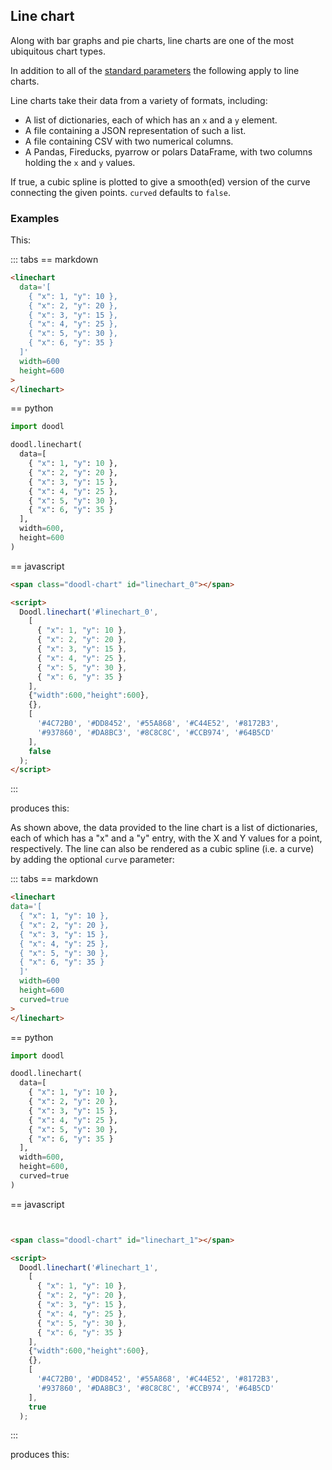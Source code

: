 ## Line chart

Along with bar graphs and pie charts, line charts are one of the most
ubiquitous chart types.

<Parameters>

In addition to all of the
[standard parameters](/charts/intro#standard-parameters)
the following apply to line charts.

  <Parameter name="data" type="JSON/Python dict/various">
<div>

Line charts take their data from a variety of formats, including:

- A list of dictionaries, each of which has an `x` and a `y`
  element.
- A file containing a JSON representation of such a list.
- A file containing CSV with two numerical columns.
- A Pandas, Fireducks, pyarrow or polars DataFrame, with two
  columns holding the `x` and `y` values.

</div>
  </Parameter>
  <Parameter name="curve" type="Boolean">

If true, a cubic spline is plotted to give a smooth(ed) version
of the curve connecting the given points. `curved` defaults to `false`.

  </Parameter>
</Parameters>

### Examples

This:

::: tabs
== markdown
~~~html
<linechart
  data='[
    { "x": 1, "y": 10 }, 
    { "x": 2, "y": 20 },
    { "x": 3, "y": 15 },
    { "x": 4, "y": 25 },
    { "x": 5, "y": 30 },
    { "x": 6, "y": 35 }
  ]'
  width=600
  height=600
>
</linechart>
~~~
== python
~~~python
import doodl

doodl.linechart(
  data=[
    { "x": 1, "y": 10 }, 
    { "x": 2, "y": 20 },
    { "x": 3, "y": 15 },
    { "x": 4, "y": 25 },
    { "x": 5, "y": 30 },
    { "x": 6, "y": 35 }
  ],
  width=600,
  height=600
)
~~~
== javascript
~~~html
<span class="doodl-chart" id="linechart_0"></span>

<script>
  Doodl.linechart('#linechart_0',
    [
      { "x": 1, "y": 10 }, 
      { "x": 2, "y": 20 },
      { "x": 3, "y": 15 },
      { "x": 4, "y": 25 },
      { "x": 5, "y": 30 },
      { "x": 6, "y": 35 }
    ],
    {"width":600,"height":600},
    {},
    [
      '#4C72B0', '#DD8452', '#55A868', '#C44E52', '#8172B3',
      '#937860', '#DA8BC3', '#8C8C8C', '#CCB974', '#64B5CD'
    ],
    false
  );
</script>
~~~
:::

produces this:

<span class="doodl-chart" id="linechart_0"></span>

As shown above, the data provided to the line chart is a list of
dictionaries, each of which has a "x" and a "y" entry, with the X and
Y values for a point, respectively. The line can also be rendered as a
cubic spline (i.e. a curve) by adding the optional `curve` parameter:

::: tabs
== markdown
~~~html
<linechart
data='[
  { "x": 1, "y": 10 }, 
  { "x": 2, "y": 20 },
  { "x": 3, "y": 15 },
  { "x": 4, "y": 25 },
  { "x": 5, "y": 30 },
  { "x": 6, "y": 35 }
  ]'
  width=600
  height=600
  curved=true
>
</linechart>
~~~
== python
~~~python
import doodl

doodl.linechart(
  data=[
    { "x": 1, "y": 10 }, 
    { "x": 2, "y": 20 },
    { "x": 3, "y": 15 },
    { "x": 4, "y": 25 },
    { "x": 5, "y": 30 },
    { "x": 6, "y": 35 }
  ],
  width=600,
  height=600,
  curved=true
)
~~~
== javascript
```html


<span class="doodl-chart" id="linechart_1"></span>

<script>
  Doodl.linechart('#linechart_1',
    [
      { "x": 1, "y": 10 }, 
      { "x": 2, "y": 20 },
      { "x": 3, "y": 15 },
      { "x": 4, "y": 25 },
      { "x": 5, "y": 30 },
      { "x": 6, "y": 35 }
    ],
    {"width":600,"height":600},
    {},
    [
      '#4C72B0', '#DD8452', '#55A868', '#C44E52', '#8172B3',
      '#937860', '#DA8BC3', '#8C8C8C', '#CCB974', '#64B5CD'
    ],
    true
  );
```
:::

produces this:

<span class="doodl-chart" id="linechart_1"></span>

<script>
 setTimeout(() => {
  Promise.resolve().then(() => {
    Doodl.linechart('#linechart_0',
[
  { "x": 1, "y": 10 }, 
  { "x": 2, "y": 20 },
  { "x": 3, "y": 15 },
  { "x": 4, "y": 25 },
  { "x": 5, "y": 30 },
  { "x": 6, "y": 35 }
],
   {"width":600,"height":600},
    {},
    ['#4C72B0', '#DD8452', '#55A868', '#C44E52', '#8172B3', '#937860', '#DA8BC3', '#8C8C8C', '#CCB974', '#64B5CD'],
    false
  );
    Doodl.linechart('#linechart_1',
[
  { "x": 1, "y": 10 }, 
  { "x": 2, "y": 20 },
  { "x": 3, "y": 15 },
  { "x": 4, "y": 25 },
  { "x": 5, "y": 30 },
  { "x": 6, "y": 35 }
],
   {"width":600,"height":600},
    {},
    ['#4C72B0', '#DD8452', '#55A868', '#C44E52', '#8172B3', '#937860', '#DA8BC3', '#8C8C8C', '#CCB974', '#64B5CD'],
    true
  );
  }
)
}, 1000);

</script>
